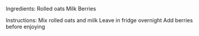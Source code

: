 Ingredients:
Rolled oats
Milk
Berries

Instructions:
Mix rolled oats and milk
Leave in fridge overnight
Add berries before enjoying
